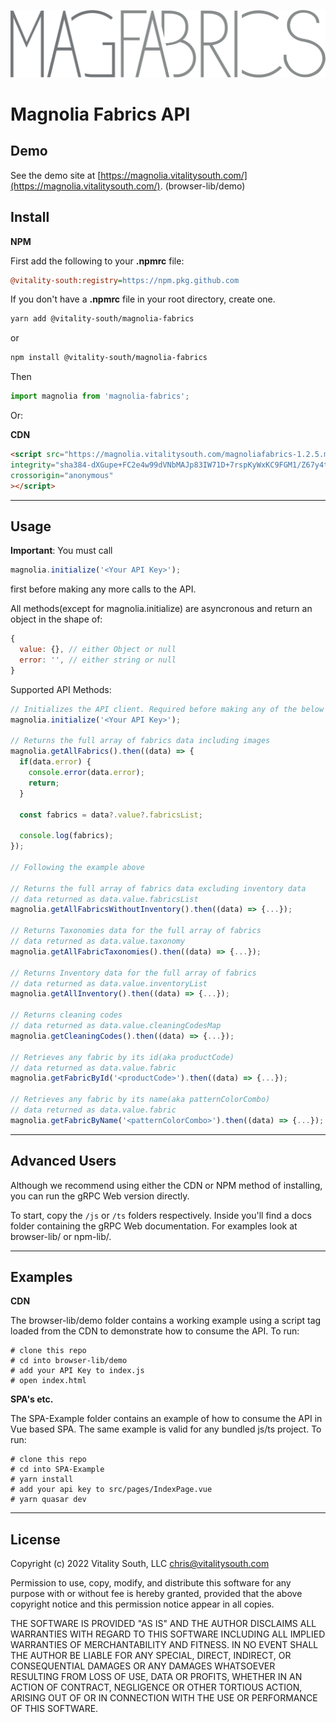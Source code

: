 ![magnolia fabrics logo](logo_dark.png)
# Magnolia Fabrics API

## Demo
See the demo site at [https://magnolia.vitalitysouth.com/](https://magnolia.vitalitysouth.com/). (browser-lib/demo)

## Install
**NPM**

First add the following to your **.npmrc** file:

```ini
@vitality-south:registry=https://npm.pkg.github.com
```
If you don't have a **.npmrc** file in your root directory, create one.


```bash
yarn add @vitality-south/magnolia-fabrics
```
or
 ```bash
npm install @vitality-south/magnolia-fabrics
```
Then
```javascript
import magnolia from 'magnolia-fabrics';
```

Or:


**CDN**
```html
<script src="https://magnolia.vitalitysouth.com/magnoliafabrics-1.2.5.min.js"
integrity="sha384-dXGupe+FC2e4w99dVNbMAJp83IW71D+7rspKyWxKC9FGM1/Z67y4t8F7rChH/KAp"
crossorigin="anonymous"
></script>
```

---

## Usage

**Important**: You must call 
```javascript
magnolia.initialize('<Your API Key>');
``` 
first before making any more calls to the API.


All methods(except for magnolia.initialize) are asyncronous and return an object in the shape of:
```javascript
{
  value: {}, // either Object or null
  error: '', // either string or null
}
```
Supported API Methods:
```javascript
// Initializes the API client. Required before making any of the below API calls.
magnolia.initialize('<Your API Key>');

// Returns the full array of fabrics data including images
magnolia.getAllFabrics().then((data) => {
  if(data.error) {
    console.error(data.error);
    return;
  }

  const fabrics = data?.value?.fabricsList;

  console.log(fabrics);
});

// Following the example above

// Returns the full array of fabrics data excluding inventory data
// data returned as data.value.fabricsList
magnolia.getAllFabricsWithoutInventory().then((data) => {...});

// Returns Taxonomies data for the full array of fabrics
// data returned as data.value.taxonomy
magnolia.getAllFabricTaxonomies().then((data) => {...});

// Returns Inventory data for the full array of fabrics
// data returned as data.value.inventoryList
magnolia.getAllInventory().then((data) => {...});

// Returns cleaning codes
// data returned as data.value.cleaningCodesMap
magnolia.getCleaningCodes().then((data) => {...});

// Retrieves any fabric by its id(aka productCode)
// data returned as data.value.fabric
magnolia.getFabricById('<productCode>').then((data) => {...});

// Retrieves any fabric by its name(aka patternColorCombo)
// data returned as data.value.fabric
magnolia.getFabricByName('<patternColorCombo>').then((data) => {...});
```

---

## Advanced Users
Although we recommend using either the CDN or NPM method of installing, you can run the gRPC Web version directly.

To start, copy the `/js` or `/ts` folders respectively. Inside you'll find a docs folder containing the gRPC Web documentation. For examples look at browser-lib/ or npm-lib/.

---

## Examples

**CDN**

The browser-lib/demo folder contains a working example using a script tag loaded from the CDN to demonstrate how to consume the API.
To run: 
```
# clone this repo
# cd into browser-lib/demo
# add your API Key to index.js
# open index.html
```

**SPA's etc.**

The SPA-Example folder contains an example of how to consume the API in Vue based SPA. The same example is valid for any bundled js/ts project.
To run: 
```
# clone this repo
# cd into SPA-Example
# yarn install
# add your api key to src/pages/IndexPage.vue
# yarn quasar dev
```

---

## License

Copyright (c) 2022 Vitality South, LLC <chris@vitalitysouth.com>

Permission to use, copy, modify, and distribute this software for any
purpose with or without fee is hereby granted, provided that the above
copyright notice and this permission notice appear in all copies.

THE SOFTWARE IS PROVIDED "AS IS" AND THE AUTHOR DISCLAIMS ALL WARRANTIES
WITH REGARD TO THIS SOFTWARE INCLUDING ALL IMPLIED WARRANTIES OF
MERCHANTABILITY AND FITNESS. IN NO EVENT SHALL THE AUTHOR BE LIABLE FOR
ANY SPECIAL, DIRECT, INDIRECT, OR CONSEQUENTIAL DAMAGES OR ANY DAMAGES
WHATSOEVER RESULTING FROM LOSS OF USE, DATA OR PROFITS, WHETHER IN AN
ACTION OF CONTRACT, NEGLIGENCE OR OTHER TORTIOUS ACTION, ARISING OUT OF
OR IN CONNECTION WITH THE USE OR PERFORMANCE OF THIS SOFTWARE.